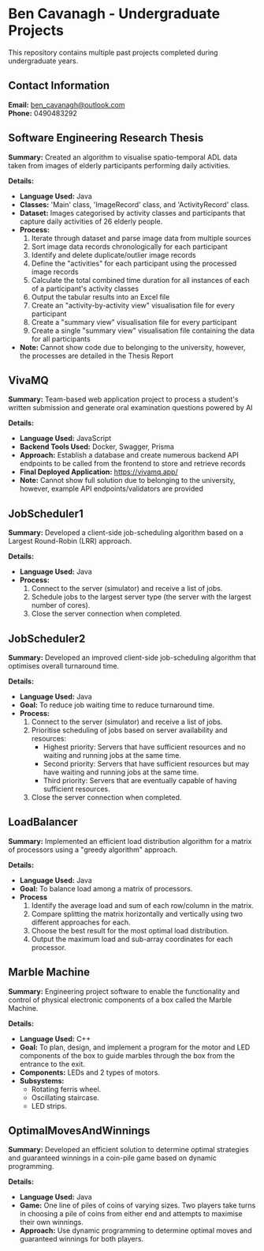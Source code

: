 # Ben Cavanagh - Undergraduate Projects
This repository contains multiple past projects completed during undergraduate years.

## Contact Information
**Email:** ben_cavanagh@outlook.com  
**Phone:** 0490483292

## Software Engineering Research Thesis
**Summary:** Created an algorithm to visualise spatio-temporal ADL data taken from images of elderly participants performing daily activities.

**Details:**
- **Language Used:** Java  
- **Classes:** 'Main' class, 'ImageRecord' class, and 'ActivityRecord' class.
- **Dataset:** Images categorised by activity classes and participants that capture daily activities of 26 elderly people.
- **Process:**
  1. Iterate through dataset and parse image data from multiple sources
  2. Sort image data records chronologically for each participant
  3. Identify and delete duplicate/outlier image records
  4. Define the "activities" for each participant using the processed image records
  5. Calculate the total combined time duration for all instances of each of a participant's activity classes
  6. Output the tabular results into an Excel file
  7. Create an "activity-by-activity view" visualisation file for every participant
  8. Create a "summary view" visualisation file for every participant
  9. Create a single "summary view" visualisation file containing the data for all participants
- **Note:** Cannot show code due to belonging to the university, however, the processes are detailed in the Thesis Report

## VivaMQ
**Summary:** Team-based web application project to process a student's written submission and generate oral examination questions powered by AI

**Details:**
- **Language Used:** JavaScript
- **Backend Tools Used:** Docker, Swagger, Prisma
- **Approach:** Establish a database and create numerous backend API endpoints to be called from the frontend to store and retrieve records
- **Final Deployed Application:** https://vivamq.app/
- **Note:** Cannot show full solution due to belonging to the university, however, example API endpoints/validators are provided

## JobScheduler1
**Summary:** Developed a client-side job-scheduling algorithm based on a Largest Round-Robin (LRR) approach.

**Details:**
- **Language Used:** Java
- **Process:**
  1. Connect to the server (simulator) and receive a list of jobs.
  2. Schedule jobs to the largest server type (the server with the largest number of cores).
  3. Close the server connection when completed.

## JobScheduler2
**Summary:** Developed an improved client-side job-scheduling algorithm that optimises overall turnaround time.

**Details:**
- **Language Used:** Java
- **Goal:** To reduce job waiting time to reduce turnaround time.
- **Process:**
  1. Connect to the server (simulator) and receive a list of jobs.
  2. Prioritise scheduling of jobs based on server availability and resources:
      - Highest priority: Servers that have sufficient resources and no waiting and running jobs at the same time.
      - Second priority: Servers that have sufficient resources but may have waiting and running jobs at the same time.
      - Third priority: Servers that are eventually capable of having sufficient resources.
  3. Close the server connection when completed.

## LoadBalancer
**Summary:** Implemented an efficient load distribution algorithm for a matrix of processors using a "greedy algorithm" approach.

**Details:**
- **Language Used:** Java
- **Goal:** To balance load among a matrix of processors.
- **Process**
  1. Identify the average load and sum of each row/column in the matrix.
  2. Compare splitting the matrix horizontally and vertically using two different approaches for each.
  3. Choose the best result for the most optimal load distribution.
  4. Output the maximum load and sub-array coordinates for each processor.
  
## Marble Machine
**Summary:** Engineering project software to enable the functionality and control of physical electronic components of a box called the Marble Machine.

**Details:**
- **Language Used:** C++
- **Goal:** To plan, design, and implement a program for the motor and LED components of the box to guide marbles through the box from the entrance to the exit.
- **Components:** LEDs and 2 types of motors.
- **Subsystems:**
  - Rotating ferris wheel.
  - Oscillating staircase.
  - LED strips.

## OptimalMovesAndWinnings
**Summary:** Developed an efficient solution to determine optimal strategies and guaranteed winnings in a coin-pile game based on dynamic programming.

**Details:**
- **Language Used:** Java
- **Game:** One line of piles of coins of varying sizes. Two players take turns in choosing a pile of coins from either end and attempts to maximise their own winnings.
- **Approach:** Use dynamic programming to determine optimal moves and guaranteed winnings for both players.
